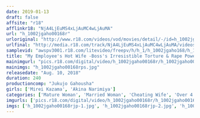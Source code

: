 ```yaml
---
date: 2019-01-13
draft: false
affsite: "r18"
afflinkr18: "NjA4LjEuMS4xLjAuMC4wLjAuMA"
url: "h_1002jgaho00168r"
urloriginal: "http://www.r18.com/videos/vod/movies/detail/-/id=h_1002jgaho00168r"
urlfinal: "http://media.r18.com/track/NjA4LjEuMS4xLjAuMC4wLjAuMA/videos/vod/movies/detail/-/id=h_1002jgaho00168r"
samplevid: "awspv3001.r18.com/litevideo/freepv/h/h_1/h_1002jgaho168/h_1002jgaho168_dmb_s.mp4"
title: "My Employee's Hot Wife -Boss's Irresistible Torture & Rape Power Harassment-"
mainimgurl: "pics.r18.com/digital/video/h_1002jgaho00168r/h_1002jgaho00168rps.jpg"
mainimgs: "h_1002jgaho00168rps.jpg"
releasedate: "Aug. 10, 2018"
duration: 240
productioncomp: "Jukujo Gahousha"
girls: ['Mirei Kazama', 'Akina Narimiya']
categories: ['Mature Woman', 'Married Woman', 'Cheating Wife', 'Over 4 Hours']
imgurls: ['pics.r18.com/digital/video/h_1002jgaho00168r/h_1002jgaho00168rjp-1.jpg', 'pics.r18.com/digital/video/h_1002jgaho00168r/h_1002jgaho00168rjp-2.jpg', 'pics.r18.com/digital/video/h_1002jgaho00168r/h_1002jgaho00168rjp-3.jpg', 'pics.r18.com/digital/video/h_1002jgaho00168r/h_1002jgaho00168rjp-4.jpg', 'pics.r18.com/digital/video/h_1002jgaho00168r/h_1002jgaho00168rjp-5.jpg', 'pics.r18.com/digital/video/h_1002jgaho00168r/h_1002jgaho00168rjp-6.jpg', 'pics.r18.com/digital/video/h_1002jgaho00168r/h_1002jgaho00168rjp-7.jpg', 'pics.r18.com/digital/video/h_1002jgaho00168r/h_1002jgaho00168rjp-8.jpg', 'pics.r18.com/digital/video/h_1002jgaho00168r/h_1002jgaho00168rjp-9.jpg', 'pics.r18.com/digital/video/h_1002jgaho00168r/h_1002jgaho00168rjp-10.jpg', 'pics.r18.com/digital/video/h_1002jgaho00168r/h_1002jgaho00168rjp-11.jpg', 'pics.r18.com/digital/video/h_1002jgaho00168r/h_1002jgaho00168rjp-12.jpg', 'pics.r18.com/digital/video/h_1002jgaho00168r/h_1002jgaho00168rjp-13.jpg', 'pics.r18.com/digital/video/h_1002jgaho00168r/h_1002jgaho00168rjp-14.jpg', 'pics.r18.com/digital/video/h_1002jgaho00168r/h_1002jgaho00168rjp-15.jpg', 'pics.r18.com/digital/video/h_1002jgaho00168r/h_1002jgaho00168rjp-16.jpg', 'pics.r18.com/digital/video/h_1002jgaho00168r/h_1002jgaho00168rjp-17.jpg', 'pics.r18.com/digital/video/h_1002jgaho00168r/h_1002jgaho00168rjp-18.jpg', 'pics.r18.com/digital/video/h_1002jgaho00168r/h_1002jgaho00168rjp-19.jpg', 'pics.r18.com/digital/video/h_1002jgaho00168r/h_1002jgaho00168rjp-20.jpg']
imgs: ['h_1002jgaho00168rjp-1.jpg', 'h_1002jgaho00168rjp-2.jpg', 'h_1002jgaho00168rjp-3.jpg', 'h_1002jgaho00168rjp-4.jpg', 'h_1002jgaho00168rjp-5.jpg', 'h_1002jgaho00168rjp-6.jpg', 'h_1002jgaho00168rjp-7.jpg', 'h_1002jgaho00168rjp-8.jpg', 'h_1002jgaho00168rjp-9.jpg', 'h_1002jgaho00168rjp-10.jpg', 'h_1002jgaho00168rjp-11.jpg', 'h_1002jgaho00168rjp-12.jpg', 'h_1002jgaho00168rjp-13.jpg', 'h_1002jgaho00168rjp-14.jpg', 'h_1002jgaho00168rjp-15.jpg', 'h_1002jgaho00168rjp-16.jpg', 'h_1002jgaho00168rjp-17.jpg', 'h_1002jgaho00168rjp-18.jpg', 'h_1002jgaho00168rjp-19.jpg', 'h_1002jgaho00168rjp-20.jpg']
---
```

